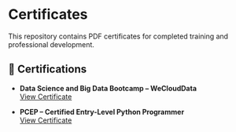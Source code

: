 # Certificates

This repository contains PDF certificates for completed training and professional development.

## 📜 Certifications

- **Data Science and Big Data Bootcamp – WeCloudData**  
  [View Certificate](./Karina%20Oborska-Balkowiec_Certifcate.pdf)

- **PCEP – Certified Entry-Level Python Programmer**  
  [View Certificate](./Python%20Entry%20certificate.pdf)
